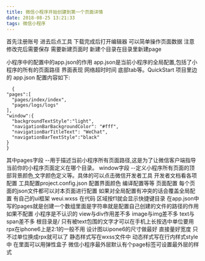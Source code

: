 ```yaml
---
title: 微信小程序开始创建到第一个页面详情
date: 2018-08-25 13:21:33
tags: 微信小程序
---
```

首先注册账号 进去后点工具 下载完成后打开编辑器 可以简单操作页面数据 注意 修改完后需要保存
需要新建页面时 新建个目录在目录里新建page
<!-- more -->
小程序中的配置中的app.json的作用
  app.json是当前小程序的全局配置,包括了小程序的所有的页面路径 界面表现 网络超时时间 底部tab等。QuickStart 项目里边的 app.json 配置内容如下:
  ```
    {
  "pages":[
    "pages/index/index",
    "pages/logs/logs"
  ],
  "window":{
    "backgroundTextStyle":"light",
    "navigationBarBackgroundColor": "#fff",
    "navigationBarTitleText": "WeChat",
    "navigationBarTextStyle":"black"
  }
}
```
其中pages字段 --用于描述当前小程序所有页面路径,这是为了让微信客户端指导当前你的小程序页面定义在哪个目录。
    window字段 --定义小程序所有页面的顶部背景颜色,文字颜色定义等。具体的可以点击微信开发者工具 开发者文档看各项配置
工具配置project.config.json 配置界面颜色 编译配置等等
页面配置 每个页面的json文件都可以对本页面进行配置 如果对全局配置有冲突的话会覆盖全局配置
有自己的ui框架 weui.wxss
在代码 区域按f1就会显示快捷键目录
在app.json中写的pages就是创建一个数组里面是字符串就是配置自己创建的文件的路径的作用 如果不配置 小程序是不认识的
view与div作用差不多 image与img差不多 text与span差不多
根目录是/
只有被text包围的文字才可以在手机上长按选中单位要用rpx在iphone6上是2:1的一般不用 设计图以ipone6的尺寸做最好 直接量好宽度 只不过单位换成rpx就可以了
静态样式写在wxss文件中 动态样式写在行内样式style中
在里面可以用弹性盒子
微信小程序最外层默认有个page标签可设置最外层的样式

